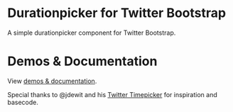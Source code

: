 Durationpicker for Twitter Bootstrap
=======

A simple durationpicker component for Twitter Bootstrap.

Demos & Documentation
=====================

View <a href="http://bilbous.github.io/bootstrap-durationpicker">demos & documentation</a>.


Special thanks to @jdewit and his <a href="https://github.com/jdewit/bootstrap-timepicker">Twitter Timepicker</a> for inspiration and basecode.    
